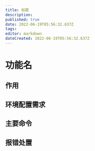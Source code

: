 ```yaml
---
title: 标题
description: 
published: true
date: 2022-06-19T05:56:32.637Z
tags: 
editor: markdown
dateCreated: 2022-06-19T05:56:32.637Z
---
```


# 功能名
## 作用
## 环境配置需求
## 主要命令
## 报错处置